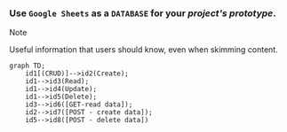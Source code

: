 ### Use `Google Sheets` as a `DATABASE` for your *project's prototype*.
> [!NOTE]
> Useful information that users should know, even when skimming content.

```mermaid
graph TD;
    id1[(CRUD)]-->id2(Create);
    id1-->id3(Read);
    id1-->id4(Update);
    id1-->id5(Delete);
    id3-->id6([GET-read data]);
    id2-->id7([POST - create data]);
    id5-->id8([POST - delete data])
```

